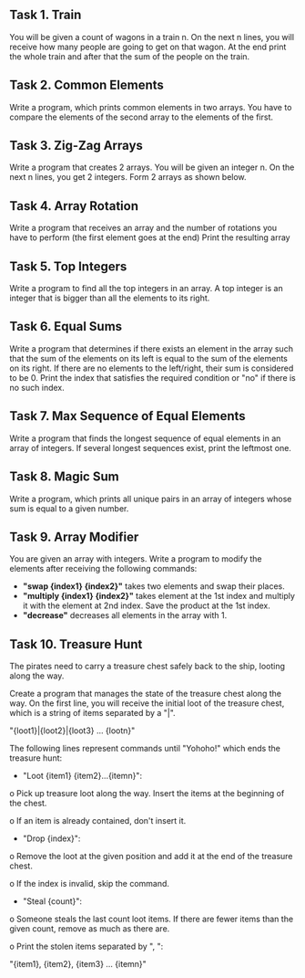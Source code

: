 ## Task 1. Train

You will be given a count of wagons in a train n. On the next n lines, you will receive how many people are going to get on that wagon. At the end print the whole train and after that the sum of the people on the train.



## Task 2. Common Elements

Write a program, which prints common elements in two arrays. You have to compare the elements of the second array to the elements of the first.



## Task 3. Zig-Zag Arrays

Write a program that creates 2 arrays. You will be given an integer n. On the next n lines, you get 2 integers. Form 2 arrays as shown below.



## Task 4. Array Rotation

Write a program that receives an array and the number of rotations you have to perform (the first element goes at the end) Print the resulting array



## Task 5. Top Integers

Write a program to find all the top integers in an array. A top integer is an integer that is bigger than all the elements to its right.



## Task 6. Equal Sums

Write a program that determines if there exists an element in the array such that the sum of the elements on its left is equal to the sum of the elements on its right. If there are no elements to the left/right, their sum is considered to be 0. Print the index that satisfies the required condition or "no" if there is no such index.



## Task 7. Max Sequence of Equal Elements

Write a program that finds the longest sequence of equal elements in an array of integers. If several longest sequences exist, print the leftmost one.



## Task 8. Magic Sum

Write a program, which prints all unique pairs in an array of integers whose sum is equal to a given number.



## Task 9. Array Modifier

You are given an array with integers. Write a program to modify the elements after receiving the following commands:

- **"swap {index1} {index2}"** takes two elements and swap their places.
- **"multiply {index1} {index2}"** takes element at the 1st index and multiply it with the element at 2nd index. Save the product at the 1st index.
- **"decrease"** decreases all elements in the array with 1.



## Task 10. Treasure Hunt

The pirates need to carry a treasure chest safely back to the ship, looting along the way.

Create a program that manages the state of the treasure chest along the way. On the first line, you will receive the initial loot of the treasure chest, which is a string of items separated by a "|".

"{loot1}|{loot2}|{loot3} … {lootn}"

The following lines represent commands until "Yohoho!" which ends the treasure hunt:

- "Loot {item1} {item2}…{itemn}":

o Pick up treasure loot along the way. Insert the items at the beginning of the chest.

o If an item is already contained, don't insert it.
- "Drop {index}":

o Remove the loot at the given position and add it at the end of the treasure chest.

o If the index is invalid, skip the command.
- "Steal {count}":

o Someone steals the last count loot items. If there are fewer items than the given count, remove as much as there are.

o Print the stolen items separated by ", ":

"{item1}, {item2}, {item3} … {itemn}"
